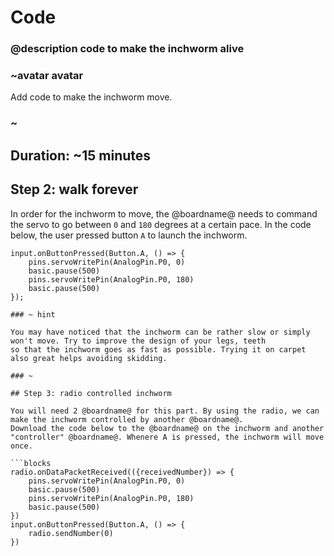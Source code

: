 # Code
### @description code to make the inchworm alive

### ~avatar avatar

Add code to make the inchworm move.

### ~

## Duration: ~15 minutes

## Step 2: walk forever

In order for the inchworm to move, the @boardname@ needs to command the servo to go between ``0`` and ``180`` degrees
at a certain pace. In the code below, the user pressed button ``A`` to launch the inchworm.

```blocks
input.onButtonPressed(Button.A, () => {
    pins.servoWritePin(AnalogPin.P0, 0)
    basic.pause(500)
    pins.servoWritePin(AnalogPin.P0, 180)
    basic.pause(500)
});

### ~ hint

You may have noticed that the inchworm can be rather slow or simply won't move. Try to improve the design of your legs, teeth
so that the inchworm goes as fast as possible. Trying it on carpet also great helps avoiding skidding.

### ~

## Step 3: radio controlled inchworm

You will need 2 @boardname@ for this part. By using the radio, we can make the inchworm controlled by another @boardname@.
Download the code below to the @boardname@ on the inchworm and another "controller" @boardname@. Whenere A is pressed, the inchworm will move once.

```blocks
radio.onDataPacketReceived(({receivedNumber}) => {
    pins.servoWritePin(AnalogPin.P0, 0)
    basic.pause(500)
    pins.servoWritePin(AnalogPin.P0, 180)
    basic.pause(500)
})
input.onButtonPressed(Button.A, () => {
    radio.sendNumber(0)
})
```